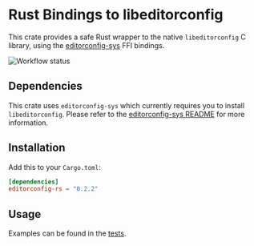 # Rust Bindings to libeditorconfig

This crate provides a safe Rust wrapper to the native `libeditorconfig` C library, using the [editorconfig-sys](https://github.com/toblux/editorconfig-sys) FFI bindings.

![Workflow status](https://github.com/toblux/editorconfig-rs/actions/workflows/test.yml/badge.svg)

## Dependencies

This crate uses `editorconfig-sys` which currently requires you to install `libeditorconfig`. Please refer to the [editorconfig-sys README](https://github.com/toblux/editorconfig-sys) for more information.

## Installation

Add this to your `Cargo.toml`:

```toml
[dependencies]
editorconfig-rs = "0.2.2"
```

## Usage

Examples can be found in the [tests](tests/editorconfig.rs).
